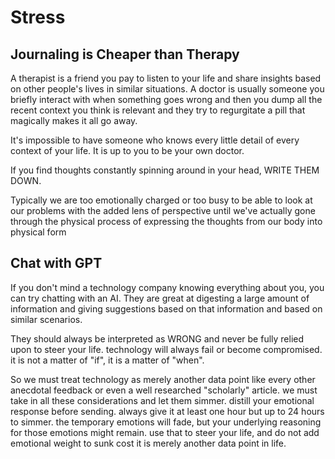 # Stress

## Journaling is Cheaper than Therapy

A therapist is a friend you pay to listen to your life and share insights based on other people's lives in similar situations. A doctor is usually someone you briefly interact with when something goes wrong and then you dump all the recent context you think is relevant and they try to regurgitate a pill that magically makes it all go away.

It's impossible to have someone who knows every little detail of every context of your life. It is up to you to be your own doctor. 

If you find thoughts constantly spinning around in your head, WRITE THEM DOWN.

Typically we are too emotionally charged or too busy to be able to look at our problems with the added lens of perspective until we've actually gone through the physical process of expressing the thoughts from our body into physical form

## Chat with GPT
If you don't mind a technology company knowing everything about you, you can try chatting with an AI. They are great at digesting a large amount of information and giving suggestions based on that information and based on similar scenarios. 

They should always be interpreted as WRONG and never be fully relied upon to steer your life. technology will always fail or become compromised. it is not a matter of "if", it is a matter of "when".

So we must treat technology as merely another data point like every other anecdotal feedback or even a well researched "scholarly" article. we must take in all these considerations and let them simmer. distill your emotional response before sending. always give it at least one hour but up to 24 hours to simmer. the temporary emotions will fade, but your underlying reasoning for those emotions might remain. use that to steer your life, and do not add emotional weight to sunk cost it is merely another data point in life.